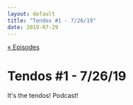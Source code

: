 ```yaml
---
layout: default
title: "Tendos #1 - 7/26/19"
date: 2019-07-29
---
```

[« Episodes](/tendos/episodes)

# Tendos #1 - 7/26/19
It's the tendos! Podcast!

